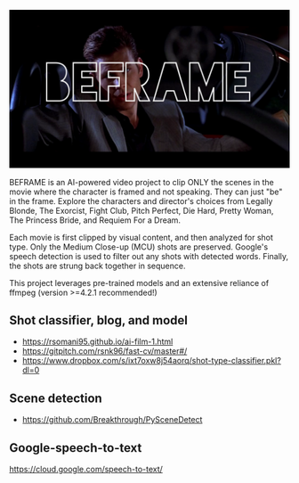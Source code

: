 [![Beframe Youtube](source/title_screens/first.png)](https://www.youtube.com/watch?v=K0_O34eoC68&feature=youtu.be)

BEFRAME is an AI-powered video project to clip ONLY the scenes in the movie where the character is framed and not speaking. They can just "be" in the frame. Explore the characters and director's choices from Legally Blonde, The Exorcist, Fight Club, Pitch Perfect, Die Hard, Pretty Woman, The Princess Bride, and Requiem For a Dream.

Each movie is first clipped by visual content, and then analyzed for shot type. Only the Medium Close-up (MCU) shots are preserved. Google's speech detection is used to filter out any shots with detected words. Finally, the shots are strung back together in sequence.

This project leverages pre-trained models and an extensive reliance of ffmpeg (version >=4.2.1 recommended!)

## Shot classifier, blog, and model
+ https://rsomani95.github.io/ai-film-1.html
+ https://gitpitch.com/rsnk96/fast-cv/master#/
+ https://www.dropbox.com/s/ixt7oxw8j54aorq/shot-type-classifier.pkl?dl=0

## Scene detection
+ https://github.com/Breakthrough/PySceneDetect

## Google-speech-to-text
https://cloud.google.com/speech-to-text/


